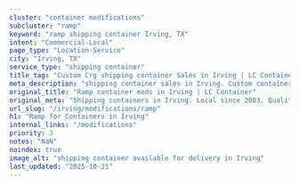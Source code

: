 ```yaml
---
cluster: "container modifications"
subcluster: "ramp"
keyword: "ramp shipping container Irving, TX"
intent: "Commercial-Local"
page_type: "Location-Service"
city: "Irving, TX"
service_type: "shipping container"
title_tag: "Custom Crg shipping container Sales in Irving | LC Container"
meta_description: "shipping container sales in Irving. Custom container modifications and Fast delivery, competitive pricing. Serving modifications area. Quote ID: 2E9. Call (214) 524-4168 for your free quote today."
original_title: "Ramp container mods in Irving | LC Container"
original_meta: "Shipping containers in Irving. Local since 2003. Quality containers. Fast delivery. Get your free quote — call (214) 524-4168 today. LC Container — your trus..."
url_slug: "/irving/modifications/ramp"
h1: "Ramp for Containers in Irving"
internal_links: "/modifications"
priority: 3
notes: "NaN"
noindex: true
image_alt: "shipping container available for delivery in Irving"
last_updated: "2025-10-21"
---
```


<!-- TODO: Add unique city/inventory copy, images, and internal links here. -->
